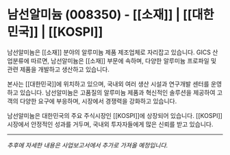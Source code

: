 # 남선알미늄 (008350) - [[소재]] | [[대한민국]] | [[KOSPI]]

남선알미늄은 [[소재]] 분야의 알루미늄 제품 제조업체로 자리잡고 있습니다. GICS 산업분류에 따르면, 남선알미늄은 [[소재]] 부문에 속하며, 다양한 알루미늄 프로파일 및 관련 제품을 개발하고 생산하고 있습니다.

본사는 [[대한민국]]에 위치하고 있으며, 국내외 여러 생산 시설과 연구개발 센터를 운영하고 있습니다. 남선알미늄은 고품질의 알루미늄 제품과 혁신적인 솔루션을 제공하여 고객의 다양한 요구에 부응하며, 시장에서 경쟁력을 강화하고 있습니다.

남선알미늄은 대한민국의 주요 주식시장인 [[KOSPI]]에 상장되어 있습니다. [[KOSPI]] 시장에서 안정적인 성과를 거두며, 국내외 투자자들에게 많은 신뢰를 받고 있습니다.

---

*추후에 자세한 내용은 사업보고서에서 추가로 가져올 예정입니다.*